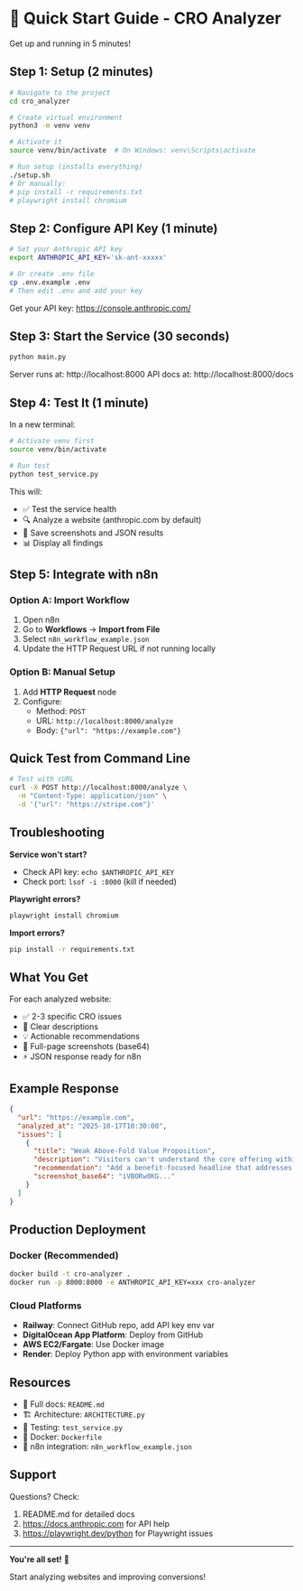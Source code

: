 # 🚀 Quick Start Guide - CRO Analyzer

Get up and running in 5 minutes!

## Step 1: Setup (2 minutes)

```bash
# Navigate to the project
cd cro_analyzer

# Create virtual environment
python3 -m venv venv

# Activate it
source venv/bin/activate  # On Windows: venv\Scripts\activate

# Run setup (installs everything)
./setup.sh
# Or manually:
# pip install -r requirements.txt
# playwright install chromium
```

## Step 2: Configure API Key (1 minute)

```bash
# Set your Anthropic API key
export ANTHROPIC_API_KEY='sk-ant-xxxxx'

# Or create .env file
cp .env.example .env
# Then edit .env and add your key
```

Get your API key: https://console.anthropic.com/

## Step 3: Start the Service (30 seconds)

```bash
python main.py
```

Server runs at: http://localhost:8000
API docs at: http://localhost:8000/docs

## Step 4: Test It (1 minute)

In a new terminal:

```bash
# Activate venv first
source venv/bin/activate

# Run test
python test_service.py
```

This will:
- ✅ Test the service health
- 🔍 Analyze a website (anthropic.com by default)
- 💾 Save screenshots and JSON results
- 📊 Display all findings

## Step 5: Integrate with n8n

### Option A: Import Workflow
1. Open n8n
2. Go to **Workflows** → **Import from File**
3. Select `n8n_workflow_example.json`
4. Update the HTTP Request URL if not running locally

### Option B: Manual Setup
1. Add **HTTP Request** node
2. Configure:
   - Method: `POST`
   - URL: `http://localhost:8000/analyze`
   - Body: `{"url": "https://example.com"}`

## Quick Test from Command Line

```bash
# Test with cURL
curl -X POST http://localhost:8000/analyze \
  -H "Content-Type: application/json" \
  -d '{"url": "https://stripe.com"}'
```

## Troubleshooting

**Service won't start?**
- Check API key: `echo $ANTHROPIC_API_KEY`
- Check port: `lsof -i :8000` (kill if needed)

**Playwright errors?**
```bash
playwright install chromium
```

**Import errors?**
```bash
pip install -r requirements.txt
```

## What You Get

For each analyzed website:
- ✅ 2-3 specific CRO issues
- 📝 Clear descriptions
- 💡 Actionable recommendations
- 📸 Full-page screenshots (base64)
- ⚡ JSON response ready for n8n

## Example Response

```json
{
  "url": "https://example.com",
  "analyzed_at": "2025-10-17T10:30:00",
  "issues": [
    {
      "title": "Weak Above-Fold Value Proposition",
      "description": "Visitors can't understand the core offering within 5 seconds",
      "recommendation": "Add a benefit-focused headline that addresses user pain points",
      "screenshot_base64": "iVBORw0KG..."
    }
  ]
}
```

## Production Deployment

### Docker (Recommended)
```bash
docker build -t cro-analyzer .
docker run -p 8000:8000 -e ANTHROPIC_API_KEY=xxx cro-analyzer
```

### Cloud Platforms
- **Railway**: Connect GitHub repo, add API key env var
- **DigitalOcean App Platform**: Deploy from GitHub
- **AWS EC2/Fargate**: Use Docker image
- **Render**: Deploy Python app with environment variables

## Resources

- 📖 Full docs: `README.md`
- 🏗️ Architecture: `ARCHITECTURE.py`
- 🧪 Testing: `test_service.py`
- 🐳 Docker: `Dockerfile`
- 🔗 n8n integration: `n8n_workflow_example.json`

## Support

Questions? Check:
1. README.md for detailed docs
2. https://docs.anthropic.com for API help
3. https://playwright.dev/python for Playwright issues

---

**You're all set!** 🎉

Start analyzing websites and improving conversions!
